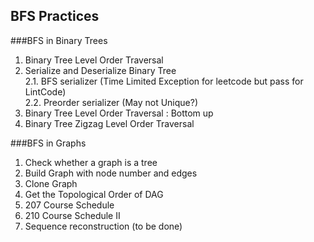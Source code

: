 ## BFS Practices

###BFS in Binary Trees

1. Binary Tree Level Order Traversal
2. Serialize and Deserialize Binary Tree <br>
2.1. BFS serializer (Time Limited Exception for leetcode but pass for LintCode) <br>
2.2. Preorder serializer (May not Unique?)
3. Binary Tree Level Order Traversal : Bottom up
4. Binary Tree Zigzag Level Order Traversal


###BFS in Graphs
1. Check whether a graph is a tree
2. Build Graph with node number and edges
3. Clone Graph
4. Get the Topological Order of DAG
5. 207 Course Schedule
6. 210 Course Schedule II
7. Sequence reconstruction (to be done)

